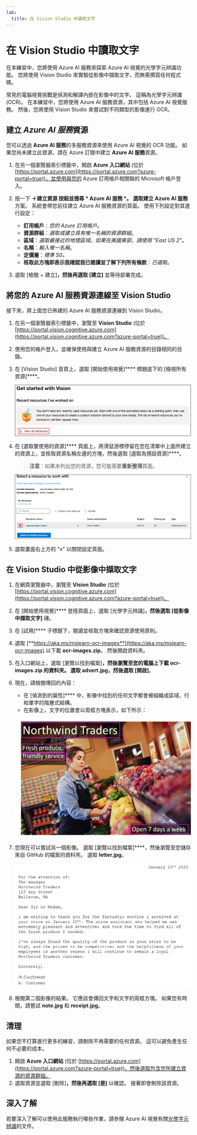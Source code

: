 ```yaml
---
lab:
  title: 在 Vision Studio 中讀取文字
---
```


# 在 Vision Studio 中讀取文字

在本練習中，您將使用 Azure AI 服務來探索 Azure AI 視覺的光學字元辨識功能。 您將使用 Vision Studio 來實驗從影像中擷取文字，而無需撰寫任何程式碼。

常見的電腦視覺挑戰是偵測和解譯內嵌在影像中的文字。 這稱為光學字元辨識 (OCR)。 在本練習中，您將使用 Azure AI 服務資源，其中包括 Azure AI 視覺服務。 然後，您將使用 Vision Studio 來嘗試對不同類型的影像進行 OCR。

## 建立 *Azure AI 服務*資源

您可以透過 **Azure AI 服務**的多服務資源來使用 Azure AI 視覺的 OCR 功能。 如果您尚未建立此資源，請在 Azure 訂閱中建立 **Azure AI 服務**資源。

1. 在另一個瀏覽器索引標籤中，開啟 **Azure 入口網站** (位於 [https://portal.azure.com](https://portal.azure.com?azure-portal=true))，並使用與您的 Azure 訂用帳戶相關聯的 Microsoft 帳戶登入。

1. 按一下 **＋建立資源 **按鈕並搜尋  * Azure AI 服務 *。 選取**建立** **Azure AI 服務**方案。 系統會帶您前往建立 Azure AI 服務資源的頁面。 使用下列設定對其進行設定：
    - **訂用帳戶**：*您的 Azure 訂用帳戶*。
    - **資源群組**：*選取或建立具有唯一名稱的資源群組*。
    - **區域**：*選取最接近的地理區域。如果在美國東部，請使用 "East US 2"*。
    - **名稱**：*輸入唯一名稱*。
    - **定價層**：*標準 S0。*
    - **核取此方塊即表示我確認我已閱讀並了解下列所有條款**：*已選取*。

1. 選取 [檢閱 + 建立]****，然後再選取 [建立]**** 並等待部署完成。

## 將您的 Azure AI 服務資源連線至 Vision Studio

接下來，將上面您已佈建的 Azure AI 服務資源連線到 Vision Studio。

1. 在另一個瀏覽器索引標籤中，瀏覽至 **Vision Studio** (位於 [https://portal.vision.cognitive.azure.com](https://portal.vision.cognitive.azure.com?azure-portal=true))。

1. 使用您的帳戶登入，並確保使用與建立 Azure AI 服務資源的目錄相同的目錄。

1. 在 [Vision Studio] 首頁上，選取 [開始使用視覺]**** 標題底下的 [檢視所有資源]****。

    ![在 Vision Studio 中的 [開始使用視覺] 底下，[檢視所有資源] 連結會反白顯示。](./media/analyze-images-vision/vision-resources.png)

1. 在 [選取要使用的資源]**** 頁面上，將滑鼠游標停留在您在清單中上面所建立的資源上，並核取資源名稱左邊的方塊，然後選取 [選取為預設資源]****。

    > **注意**：如果未列出您的資源，您可能需要**重新整理**頁面。

    ![即會顯示 [選取要使用的資源] 對話方塊，其中反白顯示並核取了 cog-ms-learn-vision-SUFFIX 認知服務資源。 [選取為預設資源] 按鈕會反白顯示。](./media/analyze-images-vision/default-resource.png)

1. 選取畫面右上方的 "x" 以關閉設定頁面。

## 在 Vision Studio 中從影像中擷取文字
    
1. 在網頁瀏覽器中，瀏覽至 **Vision Studio** (位於 [https://portal.vision.cognitive.azure.com](https://portal.vision.cognitive.azure.com?azure-portal=true))。

1. 在 [開始使用視覺]**** 登陸頁面上，選取 [光學字元辨識]****，然後選取 [從影像中擷取文字]**** 磚。

1. 在 [試用]**** 子標題下，閱讀並核取方塊來確認資源使用原則。  

1. 選取 [**https://aka.ms/mslearn-ocr-images**](https://aka.ms/mslearn-ocr-images) 以下載 **ocr-images.zip**。 然後開啟資料夾。

1. 在入口網站上，選取 [瀏覽以找到檔案]****，然後瀏覽至您的電腦上下載 **ocr-images.zip** 的資料夾。 選取 **advert.jpg**，然後選取 [開啟]****。

1. 現在，請檢閱傳回的內容：
    - 在 [偵測到的屬性]**** 中，影像中找到的任何文字都會被組織成區域、行和單字的階層式結構。
    - 在影像上，文字的位置會以周框方塊表示，如下所示：

    ![影像中文字加框的影像。](media/read-text-computer-vision/advert-bounding-boxes.jpg)

1. 您現在可以嘗試另一個影像。 選取 [瀏覽以找到檔案]****，然後瀏覽至您儲存來自 GitHub 的檔案的資料夾。 選取 **letter.jpg**。

    ![打字信的影像。](media/read-text-computer-vision/letter.jpg)

1. 檢閱第二個影像的結果。 它應該會傳回文字和文字的周框方塊。 如果您有時間，請嘗試 **note.jpg** 和 **receipt.jpg**。

## 清理

如果您不打算進行更多的練習，請刪除不再需要的任何資源。 這可以避免產生任何不必要的成本。

1. 開啟 **Azure 入口網站** (位於 [https://portal.azure.com](https://portal.azure.com?azure-portal=true))，然後選取包含您所建立資源的資源群組。
1. 選取資源並選取 [刪除]****，然後再選取 [是]**** 以確認。 接著即會刪除該資源。

## 深入了解

若要深入了解可以使用此服務執行哪些作業，請參閱 Azure AI 視覺有關[光學字元辨識](https://learn.microsoft.com/azure/ai-services/computer-vision/overview-ocr)的文件。
